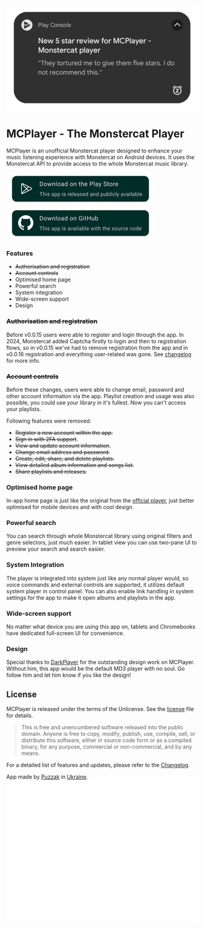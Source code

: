 ![MCPlayer review meme](https://github.com/Puzzak/MCPlayer/blob/main/rating.png?raw=true)
# MCPlayer - The Monstercat Player


MCPlayer is an unofficial Monstercat player designed to enhance your music listening experience with Monstercat on Android devices. It uses the Monstercat API to provide access to the whole Monstercat music library.

[![PlayStore](assets/PlayStoreButton.png)](https://play.google.com/store/apps/details?id=page.puzzak.mcplayer)[![GitHub](assets/GHButton.png)](https://github.com/Puzzaks/Fractal-Viewer/releases)
### Features
 - ~~Authorisation and registration~~
 - ~~Account controls~~
 - Optimised home page
 - Powerful search
 - System integration
 - Wide-screen support
 - Design

### ~~Authorisation and registration~~

Before v0.0.15 users were able to register and login through the app. In 2024, Monstercat added Captcha firstly to login and then to registration flows, so in v0.0.15 we've had to remove registration from the app and in v0.0.16 registration and everything user-related was gone. See [changelog](changelog.md) for more info.

### ~~Account controls~~

Before these changes, users were able to change email, password and other account information via the app. Playlist creation and usage was also possible, you could use your library in it's fullest. Now you can't access your playlists.

Following features were removed:
  - ~~Register a new account within the app.~~
  - ~~Sign in with 2FA support~~.
  - ~~View and update account information~~.
  - ~~Change email address and password.~~
  - ~~Create, edit, share, and delete playlists.~~
  - ~~View detailed album information and songs list.~~
  - ~~Share playlists and releases.~~

### Optimised home page

In-app home page is just like the original from the [official player](https://player.monstercat.app), just better optimised for mobile devices and with cool design.

### Powerful search
You can search through whole Monstercat library using original filters and genre selectors, just much easier. In tablet view you can use two-pane UI to preview your search and search easier.

### System Integration

The player is integrated into system just like any normal player would, so voice commands and external controls are supported, it utilizes default system player in control panel. You can also enable link handling in system settings for the app to make it open albums and playlists in the app.

### Wide-screen support

No matter what device you are using this app on, tablets and Chromebooks have dedicated full-screen UI for convenience.

### Design

  Special thanks to [DarkPlayer](https://github.com/DarkPlayerr) for the outstanding design work on MCPlayer. Without him, this app would be the default MD3 player with no soul. Go follow him and let him know if you like the design!

## License

MCPlayer is released under the terms of the Unlicense. See the [license](https://github.com/Puzzak/MCPlayer/blob/main/LICENSE) file for details.

>This is free and unencumbered software released into the public domain. Anyone is free to copy, modify, publish, use, compile, sell, or distribute this software, either in source code form or as a compiled binary, for any purpose, commercial or non-commercial, and by any means.

For a detailed list of features and updates, please refer to the [Changelog](https://github.com/Puzzak/MCPlayer/blob/main/changelog.md).


App made by [Puzzak](https://puzzak.page) in [Ukraine](https://war.ukraine.ua/support-ukraine/).
![MCPlayer review meme](https://github.com/Puzzak/MCPlayer/blob/main/app_logo.png?raw=true)
